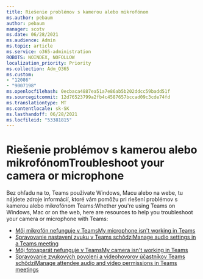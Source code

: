 ```yaml
---
title: Riešenie problémov s kamerou alebo mikrofónom
ms.author: pebaum
author: pebaum
manager: scotv
ms.date: 06/28/2021
ms.audience: Admin
ms.topic: article
ms.service: o365-administration
ROBOTS: NOINDEX, NOFOLLOW
localization_priority: Priority
ms.collection: Adm_O365
ms.custom:
- "12086"
- "9007198"
ms.openlocfilehash: 0ecbaca4887ea51a7e86ab5b202ddcc59badd51f
ms.sourcegitcommit: 12d76523799a2fb4c4587657bccad09c3cde74fd
ms.translationtype: MT
ms.contentlocale: sk-SK
ms.lasthandoff: 06/28/2021
ms.locfileid: "53381815"
---
```

# <a name="troubleshoot-your-camera-or-microphone"></a><span data-ttu-id="34b7e-102">Riešenie problémov s kamerou alebo mikrofónom</span><span class="sxs-lookup"><span data-stu-id="34b7e-102">Troubleshoot your camera or microphone</span></span>

<span data-ttu-id="34b7e-103">Bez ohľadu na to, Teams používate Windows, Macu alebo na webe, tu nájdete zdroje informácií, ktoré vám pomôžu pri riešení problémov s kamerou alebo mikrofónom Teams:</span><span class="sxs-lookup"><span data-stu-id="34b7e-103">Whether you're using Teams on Windows, Mac or on the web, here are resources to help you troubleshoot your camera or microphone with Teams:</span></span>

- [<span data-ttu-id="34b7e-104">Môj mikrofón nefunguje v Teams</span><span class="sxs-lookup"><span data-stu-id="34b7e-104">My microphone isn't working in Teams</span></span>](https://support.microsoft.com/office/my-microphone-isn-t-working-in-teams-666d1123-9dd0-4a31-ad2e-a758b204f33a)
- [<span data-ttu-id="34b7e-105">Spravovanie nastavení zvuku v Teams schôdzi</span><span class="sxs-lookup"><span data-stu-id="34b7e-105">Manage audio settings in a Teams meeting</span></span>](https://support.microsoft.com/office/manage-audio-settings-in-a-teams-meeting-6ea36f9a-827b-47d6-b22e-ec94d5f0f5e4)
- [<span data-ttu-id="34b7e-106">Môj fotoaparát nefunguje v Teams</span><span class="sxs-lookup"><span data-stu-id="34b7e-106">My camera isn't working in Teams</span></span>](https://support.microsoft.com/office/my-camera-isn-t-working-in-teams-9581983b-c6f9-40e3-b0d8-122857972ade)
- [<span data-ttu-id="34b7e-107">Spravovanie zvukových povolení a videohovorov účastníkov Teams schôdzí</span><span class="sxs-lookup"><span data-stu-id="34b7e-107">Manage attendee audio and video permissions in Teams meetings</span></span>](https://support.microsoft.com/office/manage-attendee-audio-and-video-permissions-in-teams-meetings-f9db15e1-f46f-46da-95c6-34f9f39e671a)
